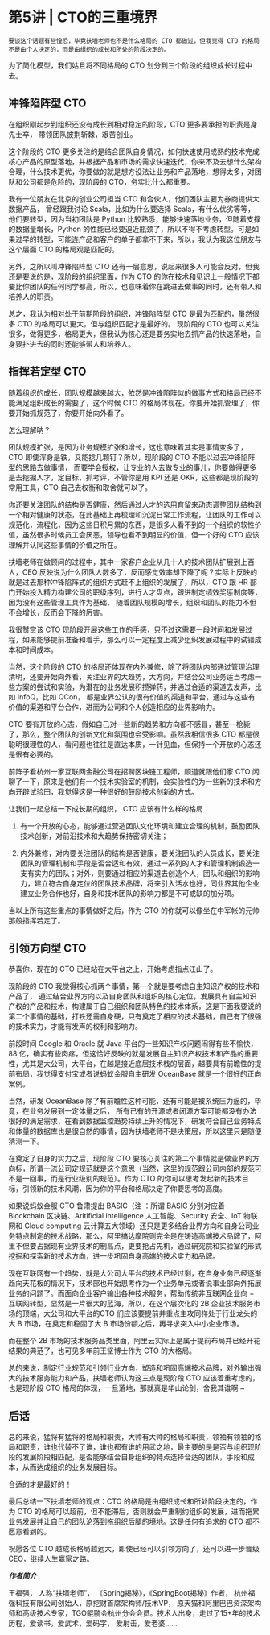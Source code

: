 # 第5讲 | CTO的三重境界

    要谈这个话题有些惶恐，毕竟扶墙老师也不是什么格局的 CTO 都做过，但我觉得 CTO 的格局不是由个人决定的，而是由组织的成长和所处的阶段决定的。

为了简化模型，我们姑且将不同格局的 CTO 划分到三个阶段的组织成长过程中去。

## 冲锋陷阵型 CTO

在组织刚起步到组织还没有成长到相对稳定的阶段，CTO 更多要承担的职责是身先士卒， 带领团队披荆斩棘，艰苦创业。

这个阶段的 CTO 更多关注的是结合团队自身情况，如何快速使用成熟的技术完成核心产品的原型落地，并根据产品和市场的需求快速迭代，你来不及去想什么架构合理，什么技术更优，你要做的就是想方设法让业务和产品落地，想得太多，对团队和公司都是危险的，现阶段的 CTO，务实比什么都重要。

我有一位朋友在北京的创业公司担当 CTO 和合伙人，他们团队主要为券商提供大数据产品， 曾经跟我讨论 Scala，比如为什么要选择 Scala，有什么优劣等等，他们要转型，因为当初团队是 Python 比较熟悉，能够快速落地业务，但随着支撑的数据量增长，Python 的性能已经要迫近瓶颈了，所以不得不考虑转型。可是如果过早的转型，可能连产品和客户的单子都拿不下来，所以，我认为我这位朋友与这个层面 CTO 的格局观是匹配的。

另外，之所以叫冲锋陷阵型 CTO 还有一层意思，说起来很多人可能会反对，但我还是要说的是，现阶段的组织里面，作为 CTO 的你在技术和见识上一般情况下都要比你团队的任何同学都高，所以，也意味着你在跳进去做事的同时，还有带人和培养人的职责。

总之，我认为相对处于前期阶段的组织，冲锋陷阵型 CTO 是最为匹配的，虽然很多 CTO 的格局可以更大，但与组织匹配才是最好的。 现阶段的 CTO 也可以关注很多，做得更多，格局更大，但我认为核心还是要务实地去抓产品的快速落地，自身要扑进去的同时还能够带人和培养人。

## 指挥若定型 CTO

随着组织的成长，团队规模越来越大，依然是冲锋陷阵似的做事方式和格局已经不能满足组织成长的需要了，这个时候 CTO 的格局体现在，你要开始抓管理了，你要开始抓规范了，你要开始向外看了。

怎么理解呐？

团队规模扩张，是因为业务规模扩张和增长，这也意味着其实是事情变多了，CTO 即使浑身是铁，又能捻几颗钉？所以，现阶段的 CTO 不能以过去冲锋陷阵型的思路去做事情， 而要学会授权，让专业的人去做专业的事儿，你要做得更多是去挖掘人才，定目标，抓考评，不管你是用 KPI 还是 OKR，这些都是现阶段的常用工具，CTO 自己去权衡和取舍就可以了。

你还要关注团队的结构是否健康，然后通过人才的选用育留来动态调整团队结构到一个相对健康的状态，在此基础上再梳理和沉淀日常工作流程，让团队的工作可以规范化，流程化，因为这些日积月累的东西，是很多人看不到的一个组织的软性价值，虽然很多时候员工会厌恶，领导也看不到明显的价值，但一个好的 CTO 应该理解并认同这些事情的价值之所在。

扶墙老师在做顾问的过程中，其中一家客户企业从几十人的技术团队扩展到上百人，CEO 反映说为什么团队人数多了，反而感觉效率却下降了呢？实际上反映的就是过去那种冲锋陷阵式的组织方式赶不上组织的发展了，所以，CTO 跟 HR 部门开始投入精力构建公司的职级序列，进行人才盘点，跟进制定绩效奖惩制度等，因为没有这些管理工具作为基础， 随着团队规模的增长，组织和团队的能力不但不会增长，反而会下降的厉害。

我很赞赏该 CTO 现阶段开展这些工作的手感，只不过这需要一段时间和发展过程，如果能够提前准备和着手，那么可以一定程度上减少组织发展过程中的试错成本和时间成本。

当然，这个阶段的 CTO 的格局还体现在内外兼修，除了将团队内部通过管理治理清明，还要开始向外看，关注业界的大趋势，大方向，并结合公司业务适当考虑一些方案的尝试和实验，为潜在的业务发展积攒弹药，并通过合适的渠道去发声，比如 InfoQ，比如 QCon， 都是业界公认的很有价值的渠道和平台，通过与这些有价值的渠道和平台合作，进而为公司和个人创造相应的业界影响力。

CTO 要有开放的心态，假如自己对一些新的趋势和方向都不感冒，甚至一枪毙了，那么，整个团队的创新文化和氛围也会受影响。虽然我相信很多 CTO 都是很聪明很理性的人，看问题也往往是直达本质，一针见血，但保持一个开放的心态还是很有必要的。

前阵子看杭州一家互联网金融公司在招聘区块链工程师，顺道就跟他们家 CTO 闲聊了一下，原来是他们有一个技术实验室的机制，会实验性的为一些新的技术和方向开辟试验田，我觉得这是一种很好的鼓励技术创新的方式。

让我们一起总结一下成长期的组织， CTO 应该有什么样的格局：

1.  有一个开放的心态，能够通过营造团队文化环境和建立合理的机制，鼓励团队技术创新，对前沿技术和大趋势保持密切关注；
    
2.  内外兼修，对内要关注团队的结构是否健康，要关注团队的人员成长，要关注团队的管理机制和手段是否合适和有效，通过一系列的人才和管理机制锻造一支有实力的团队；对外，则要通过相应的渠道去创造个人，团队和组织的影响力，建立符合自身定位的团队技术品牌，将来引入活水也好，同业界其他企业建立业务合作也好，自身和技术团队的影响力都是不可或缺的加分项。
    

当以上所有这些重点的事情做好之后，作为 CTO 的你就可以像坐在中军帐的元帅那般指挥若定了。

## 引领方向型 CTO

恭喜你，现在的 CTO 已经站在大平台之上，开始考虑指点江山了。

现阶段的 CTO 我觉得核心抓两个事情，第一个就是要考虑自主知识产权的技术和产品了， 通过结合业界方向以及自身团队和组织的核心定位，发展具有自主知识产权的产品和技术，构建属于自己组织和团队特色的技术体系，这是下面我要说的第二个事情的基础，打铁还需自身硬，只有奠定了相应的技术基础，自己有了很强的技术实力，才能有发声的权利和影响力。

前段时间 Google 和 Oracle 就 Java 平台的一些知识产权问题闹得有些不愉快，88 亿，确实有些肉疼，但这恰好反映的就是发展自主知识产权技术和产品的重要性，尤其是大公司，大平台，在越是接近底层技术栈的层面，越要具有前瞻性的提前布局，我觉得支付宝或者说蚂蚁金服自主研发 OceanBase 就是一个很好的正向案例。

当然，研发 OceanBase 除了有前瞻性这种可能，还有可能是被系统压力逼的，毕竟，在业务发展到一定体量之后， 所有已有的开源或者闭源方案可能都没有办法很好的满足需求，在看到数据监控趋势持续上升的情况下，研发符合自己业务特点和体量的数据库也是很自然的事情，因为扶墙老师不是决策层，所以这里只是随便猜测一下。

在奠定了自身的实力之后，现阶段 CTO 要核心关注的第二个事情就是做业界的方向标，所谓一流公司定规范就是这个意思（当然，这里的规范跟公司内部的规范可不是一回事，而是行业级别的规范）。作为 CTO 的你可以思考发起新的技术目标，引领新的技术风潮，因为你的平台和格局决定了你要思考的高度。

如果说蚂蚁金服 CTO 鲁肃提出 BASIC（注 ：所谓 BASIC 分别对应着 Blockchain 区块链、Aritificial intelligence 人工智能、Security 安全、IoT 物联网和 Cloud computing 云计算五大领域）还只是更多结合业界方向和自身公司业务特点制定的技术战略，那么，阿里搞达摩院则完全是在铸造高端技术品牌了，阿里不但要占据现有业界技术的制高点，更要抢占先机，通过研究院和实验室的形式挖掘和探索新的技术方向，进一步巩固自身高端的技术实力和品牌。

现在互联网有一个趋势，就是大公司大平台的技术已经过剩，在自身业务已经逐渐趋向天花板的情况下，技术部也开始思考作为一个业务单元或者说事业部向外拓展业务的问题了。而面向企业客户输出各种技术服务，帮助传统非互联网企业向 + 互联网转型，显然是一片很大的蓝海，所以，在这个层次化的 2B 企业技术服务市场的顶端，大公司和大平台的CTO 们应该要提前并重点主攻同样处于行业龙头的大 B 市场，在奠定和稳固了大 B 市场份额之后，再寻求突入中小企业市场。

而在整个 2B 市场的技术服务品类里面，阿里云实际上是属于提前布局并已经开花结果的典范了，也可见多年前王坚博士作为 CTO 的大格局。

总的来说，制定行业规范和引领行业方向，塑造和巩固高端技术品牌，对外输出强大的技术服务能力和产品，扶墙老师认为这三点是现阶段 CTO 应该着重考虑的，也是现阶段 CTO 格局的体现，一旦落地，那就真是华山论剑，舍我其谁啊 ~

## 后话

总的来说，猛将有猛将的格局和职责，大帅有大帅的格局和职责，领袖有领袖的格局和职责，谁也代替不了谁，谁也都有谁的用武之地，最主要的是是否与组织现阶段的发展阶段相匹配，是否能够结合自身组织的特点选择合适的团队，手段和成本，从而达成组织的业务发展目标。

合适的才是最好的！

最后总结一下扶墙老师的观点：CTO 的格局是由组织成长和所处阶段决定的，作为 CTO 的格局可以超前，但不能滞后，否则就会严重制约组织的发展，进而拖累业务发展并让自己的团队沦落到拖组织后腿的境地。这是任何有追求的 CTO 都不愿意看到的。

祝愿各位 CTO 越成长格局越远大，即使已经可以引领方向了，还可以进一步晋级CEO，继续人生赢家之路。

_**作者简介**_

王福强， 人称“扶墙老师”， 《Spring揭秘》，《SpringBoot揭秘》作者， 杭州福强科技有限公司创始人，原挖财首席架构师/技术VP， 原天猫和阿里巴巴资深架构师和高级技术专家，TGO鲲鹏会杭州分会会员。技术人出身，走过了15+年的技术历程，爱读书，爱武术，爱码字， 爱射击，爱老婆……
    